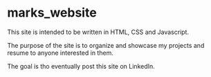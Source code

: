 # marks_website

This site is intended to be written in HTML, CSS and Javascript. 

The purpose of the site is to organize and showcase my projects and resume to anyone interested in them.

The goal is tho eventually post this site on LinkedIn.
